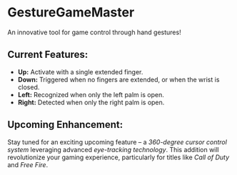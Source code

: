 <h1><strong>GestureGameMaster</strong></h1>

<p>An innovative tool for game control through hand gestures!</p>

<h2><strong>Current Features:</strong></h2>
<ul>
    <li><strong>Up:</strong> Activate with a single extended finger.</li>
    <li><strong>Down:</strong> Triggered when no fingers are extended, or when the wrist is closed.</li>
    <li><strong>Left:</strong> Recognized when only the left palm is open.</li>
    <li><strong>Right:</strong> Detected when only the right palm is open.</li>
</ul>

<h2><strong>Upcoming Enhancement:</strong></h2>
<p>Stay tuned for an exciting upcoming feature – a <em>360-degree cursor control system</em> leveraging advanced <em>eye-tracking technology</em>. This addition will revolutionize your gaming experience, particularly for titles like <em>Call of Duty</em> and <em>Free Fire</em>.</p>
